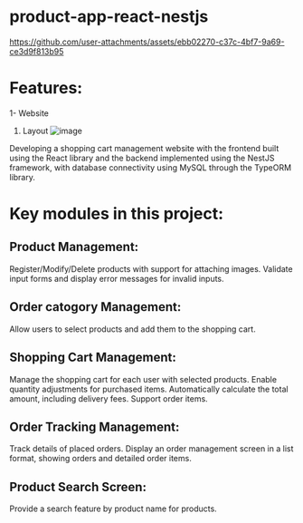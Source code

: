 # product-app-react-nestjs


https://github.com/user-attachments/assets/ebb02270-c37c-4bf7-9a69-ce3d9f813b95

# Features:
1- Website 
1. Layout
![image](https://github.com/user-attachments/assets/12a779bb-b6e0-4da2-b7c9-61bdbfd80cf0)

Developing a shopping cart management website with the frontend built using the React library and the backend implemented using the NestJS framework, with database connectivity using MySQL through the TypeORM library.
# Key modules in this project:
## Product Management:

Register/Modify/Delete products with support for attaching images.
Validate input forms and display error messages for invalid inputs.
## Order catogory Management:

Allow users to select products and add them to the shopping cart.

## Shopping Cart Management:
Manage the shopping cart for each user with selected products.
Enable quantity adjustments for purchased items.
Automatically calculate the total amount, including delivery fees.
Support order items.

## Order Tracking Management:

Track details of placed orders.
Display an order management screen in a list format, showing orders and detailed order items.
## Product Search Screen:
Provide a search feature by product name  for products.
